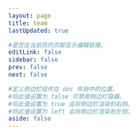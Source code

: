 ```yaml
---
layout: page
title: team
lastUpdated: true

#是否在当前页的页脚显示编辑链接。
editLink: false
sidebar: false
prev: false
next: false

#定义侧边栏组件在 doc 布局中的位置。
#将此值设置为 false 可禁用侧边栏容器。
#将此值设置为 true 会将侧边栏渲染到右侧。
#将此值设置为 left 会将侧边栏渲染到左侧。
aside: false
---
```


<script setup>

import { VPTeamPage,  VPTeamPageTitle,  VPTeamMembers, VPTeamPageSection } from 'vitepress/theme'

import { data } from './team.data.js'



</script>

<VPTeamPage>
  <VPTeamPageTitle>    
    <template #title>我們的團隊</template>
    <template #lead>
      這是白玉功德會團隊成員，介紹白玉功德會的組織架構以及成員職掌介紹。
    </template>
  </VPTeamPageTitle>
  <VPTeamMembers size="medium" :members="data.members" />
  <VPTeamPageSection>
    <template #title>Partners</template>
    <template #lead>This is a subject for Partners</template>
    <template #members>
      <VPTeamMembers size="small" :members="data.partners" />
    </template>
  </VPTeamPageSection>
</VPTeamPage>

<style>
  .VPTeamPage[data-v-5f7da39d] {
    margin-top: 0;
    margin-bottom: 5;
  }
</style>